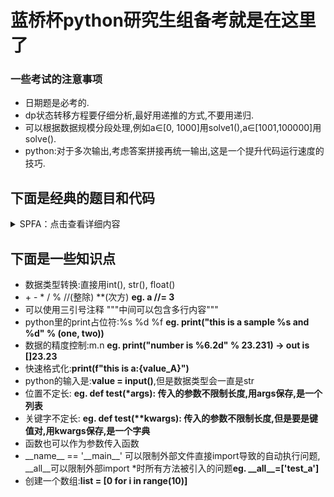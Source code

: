 # 蓝桥杯python研究生组备考就是在这里了

<!-- [待学链接](https://www.bilibili.com/video/BV1qW4y1a7fU?p=72&vd_source=5a8651962259df7b14781b1d0370c6a0) -->

### 一些考试的注意事项
* 日期题是必考的.  
* dp状态转移方程要仔细分析,最好用递推的方式,不要用递归.  
* 可以根据数据规模分段处理,例如a∈[0, 1000]用solve1(),a∈[1001,100000]用solve().  
* python:对于多次输出,考虑答案拼接再统一输出,这是一个提升代码运行速度的技巧.   

## 下面是经典的题目和代码  


 <details>
  <summary>SPFA：点击查看详细内容</summary>    

    N = 100001  
    h = [-1 for i in range(N)]    
    w = [0 for i in range(N)]  
    e = [0 for i in range(N)]   
    ne = [0 for i in range(N)]  
    idx = 0  
    dist = [N for i in range(N)]  
    st = [0 for i in range(N)]  

    def add(a, b, c):
        global idx
        e[idx] = b
        w[idx] = c
        ne[idx] = h[a]
        h[a] = idx
        idx += 1

    def spfa():
        dist[1] = 0
        q = []
        q.append(1)
        st[1] = 1
        while(len(q)):
            t = q[0]
            del q[0]
            st[t] = 0
            i = h[t]
            while(i != -1):
                j = e[i]
                if(dist[j] > dist[t] + w[i]):
                    dist[j] = dist[t] + w[i]
                    if(st[j] == 0):
                        q.append(j)
                        st[j] = 1
                i = ne[i]
        if(dist[n] == N):
            return -1
        else:
            return dist[n]

    if __name__ == '__main__':
        n, m = input().split()
        n = int(n)
        m = int(m)

        while(m):
            a, b, c = input().split()
            a = int(a)
            b = int(b)
            c = int(c)
            add(a, b, c)
            m -= 1
        
        t = spfa()

        print(t)  
</details>


## 下面是一些知识点  
* 数据类型转换:直接用int(), str(), float()  
* \+ \- \* \/ \% \//(整除) \**(次方) **eg. a //= 3**  
* 可以使用三引号注释 """中间可以包含多行内容"""   
* python里的print占位符:%s %d %f **eg. print("this is a sample %s and %d" % (one, two))**  
* 数据的精度控制:m.n **eg. print("number is %6.2d" % 23.231) -> out is []23.23**  
* 快速格式化:**print(f"this is a:{value_A}")**  
* python的输入是:**value = input()**,但是数据类型会一直是str
* 位置不定长: **eg. def test(\*args): 传入的参数不限制长度,用args保存,是一个列表**  
* 关键字不定长: **eg. def test(\*\*kwargs): 传入的参数不限制长度,但是要是键值对,用kwargs保存,是一个字典**  
* 函数也可以作为参数传入函数  
* \_\_name\_\_ == '\_\_main\_\_' 可以限制外部文件直接import导致的自动执行问题, \_\_all\_\_可以限制外部import *时所有方法被引入的问题**eg. \_\_all\_\_=['test_a']**  
* 创建一个数组:**list = [0 for i in range(10)]**